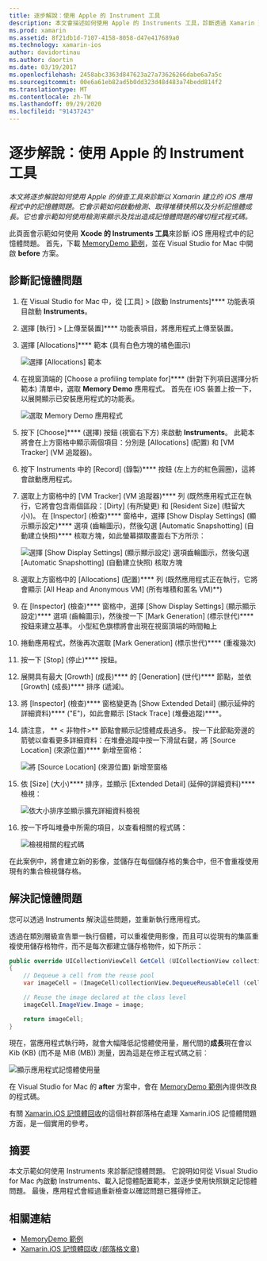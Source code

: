 ```yaml
---
title: 逐步解說：使用 Apple 的 Instrument 工具
description: 本文會描述如何使用 Apple 的 Instruments 工具，診斷透過 Xamarin 建置的 iOS 應用程式記憶體問題。 文中會示範如何啟動 Instruments、拍攝堆積快照、分析記憶體成長等等。
ms.prod: xamarin
ms.assetid: 8f21db1d-7107-4158-8058-d47e417689a0
ms.technology: xamarin-ios
author: davidortinau
ms.author: daortin
ms.date: 03/19/2017
ms.openlocfilehash: 2458abc3363d847623a27a73626266dabe6a7a5c
ms.sourcegitcommit: 00e6a61eb82ad5b0dd323d48d483a74bedd814f2
ms.translationtype: MT
ms.contentlocale: zh-TW
ms.lasthandoff: 09/29/2020
ms.locfileid: "91437243"
---
```

# <a name="walkthrough---using-apples-instruments-tool"></a>逐步解說：使用 Apple 的 Instrument 工具

_本文將逐步解說如何使用 Apple 的偵查工具來診斷以 Xamarin 建立的 iOS 應用程式中的記憶體問題。它會示範如何啟動檢測、取得堆積快照以及分析記憶體成長。它也會示範如何使用檢測來顯示及找出造成記憶體問題的確切程式程式碼。_

此頁面會示範如何使用 **Xcode 的 Instruments 工具**來診斷 iOS 應用程式中的記憶體問題。
首先，下載 [MemoryDemo 範例](/samples/xamarin/ios-samples/profiling-memorydemo)，並在 Visual Studio for Mac 中開啟 **before** 方案。

## <a name="diagnosing-the-memory-issues"></a>診斷記憶體問題

1. 在 Visual Studio for Mac 中，從 [工具] > [啟動 Instruments]**** 功能表項目啟動 **Instruments**。
2. 選擇 [執行] > [上傳至裝置]**** 功能表項目，將應用程式上傳至裝置。
3. 選擇 [Allocations]**** 範本 (具有白色方塊的橘色圖示)

    ![選擇 [Allocations] 範本](walkthrough-apples-instrument-images/00-allocations-tempate.png)

4. 在視窗頂端的 [Choose a profiling template for]**** \(針對下列項目選擇分析範本\) 清單中，選取 **Memory Demo** 應用程式。 首先在 iOS 裝置上按一下，以展開顯示已安裝應用程式的功能表。

    ![選取 Memory Demo 應用程式](walkthrough-apples-instrument-images/01-mem-demo.png)

5. 按下 [Choose]**** \(選擇\) 按鈕 (視窗右下方) 來啟動 **Instruments**。 此範本將會在上方窗格中顯示兩個項目：分別是 [Allocations] \(配置\) 和 [VM Tracker] \(VM 追蹤器\)。

6. 按下 Instruments 中的 [Record] \(錄製\)**** 按鈕 (左上方的紅色圓圈)，這將會啟動應用程式。

7. 選取上方窗格中的 [VM Tracker] \(VM 追蹤器\)**** 列 (既然應用程式正在執行，它將會包含兩個區段：[Dirty] \(有所變更\) 和 [Resident Size] \(駐留大小\))。 在 [Inspector] \(檢查\)**** 窗格中，選擇 [Show Display Settings] \(顯示顯示設定\)**** 選項 (齒輪圖示)，然後勾選 [Automatic Snapshotting] \(自動建立快照\)**** 核取方塊，如此螢幕擷取畫面右下方所示：

    ![選擇 [Show Display Settings] \(顯示顯示設定\) 選項齒輪圖示，然後勾選 [Automatic Snapshotting] \(自動建立快照\) 核取方塊](walkthrough-apples-instrument-images/02-auto-snapshot.png)

8. 選取上方窗格中的 [Allocations] \(配置\)**** 列 (既然應用程式正在執行，它將會顯示 [All Heap and Anonymous VM] \(所有堆積和匿名 VM\)**)
9. 在 [Inspector] \(檢查\)**** 窗格中，選擇 [Show Display Settings] \(顯示顯示設定\)**** 選項 (齒輪圖示)，然後按一下 [Mark Generation] \(標示世代\)**** 按鈕來建立基準。 小型紅色旗標將會出現在視窗頂端的時間軸上
10. 捲動應用程式，然後再次選取 [Mark Generation] \(標示世代\)**** (重複幾次)
11. 按一下 [Stop] \(停止\)**** 按鈕。
12. 展開具有最大 [Growth] \(成長\)**** 的 [Generation] \(世代\)**** 節點，並依 [Growth] \(成長\)**** 排序 (遞減)。
13. 將 [Inspector] \(檢查\)**** 窗格變更為 [Show Extended Detail] \(顯示延伸的詳細資料\)**** ("E")，如此會顯示 [Stack Trace] \(堆疊追蹤\)****。

14. 請注意， ** &lt; 非物件>** 節點會顯示記憶體成長過多。 按一下此節點旁邊的箭號以查看更多詳細資料：在堆疊追蹤中按一下滑鼠右鍵，將 [Source Location] \(來源位置\)**** 新增至窗格：

    ![將 [Source Location] \(來源位置\) 新增至窗格](walkthrough-apples-instrument-images/03-mem-growth.png)

15. 依 [Size] \(大小\)**** 排序，並顯示 [Extended Detail] \(延伸的詳細資料\)**** 檢視：

    ![依大小排序並顯示擴充詳細資料檢視](walkthrough-apples-instrument-images/04-extended-detail.png)

16. 按一下呼叫堆疊中所需的項目，以查看相關的程式碼：

    ![檢視相關的程式碼](walkthrough-apples-instrument-images/05-related-code.png)

在此案例中，將會建立新的影像，並儲存在每個儲存格的集合中，但不會重複使用現有的集合檢視儲存格。

## <a name="resolving-the-memory-issues"></a>解決記憶體問題

您可以透過 Instruments 解決這些問題，並重新執行應用程式。

透過在類別層級宣告單一執行個體，可以重複使用影像，而且可以從現有的集區重複使用儲存格物件，而不是每次都建立儲存格物件，如下所示：

```csharp
public override UICollectionViewCell GetCell (UICollectionView collectionView, NSIndexPath indexPath)
{
    // Dequeue a cell from the reuse pool
    var imageCell = (ImageCell)collectionView.DequeueReusableCell (cellId, indexPath);

    // Reuse the image declared at the class level
    imageCell.ImageView.Image = image;

    return imageCell;
}
```

現在，當應用程式執行時，就會大幅降低記憶體使用量，層代間的**成長**現在會以 Kib (KB) (而不是 MiB (MB)) 測量，因為這是在修正程式碼之前：

![顯示應用程式記憶體使用量](walkthrough-apples-instrument-images/06-reduced-memory.png)

在 Visual Studio for Mac 的 **after** 方案中，會在 [MemoryDemo 範例](/samples/xamarin/ios-samples/profiling-memorydemo)內提供改良的程式碼。

有關 [Xamarin.iOS 記憶體回收](https://c-sharx.net/2015-04-27-xamarin-ios-the-garbage-collector-and-me/)的這個社群部落格在處理 Xamarin.iOS 記憶體問題方面，是一個實用的參考。

## <a name="summary"></a>摘要

本文示範如何使用 Instruments 來診斷記憶體問題。
它說明如何從 Visual Studio for Mac 內啟動 Instruments、載入記憶體配置範本，並逐步使用快照鎖定記憶體問題。
最後，應用程式會經過重新檢查以確認問題已獲得修正。

## <a name="related-links"></a>相關連結

- [MemoryDemo 範例](/samples/xamarin/ios-samples/profiling-memorydemo)
- [Xamarin.iOS 記憶體回收 (部落格文章)](https://c-sharx.net/2015-04-27-xamarin-ios-the-garbage-collector-and-me/)
